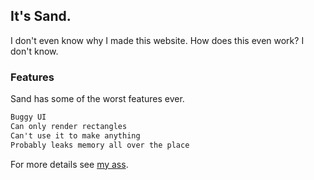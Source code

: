 ## It's Sand.

I don't even know why I made this website. How does this even work? I don't know.

### Features

Sand has some of the worst features ever.

```markdown
Buggy UI
Can only render rectangles
Can't use it to make anything
Probably leaks memory all over the place
```

For more details see [my ass](https://github.com/bonyet/Sand).
